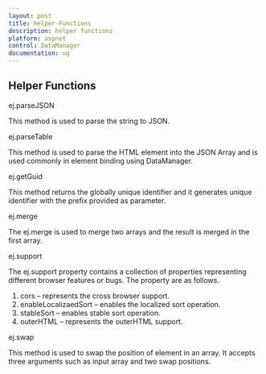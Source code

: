 ```yaml
---
layout: post
title: Helper-Functions
description: helper functions
platform: aspnet
control: DataManager
documentation: ug
---
```


## Helper Functions

ej.parseJSON

This method is used to parse the string to JSON. 

ej.parseTable

This method is used to parse the HTML element into the JSON Array and is used commonly in element binding using DataManager.

ej.getGuid

This method returns the globally unique identifier and it generates unique identifier with the prefix provided as parameter.

ej.merge

The ej.merge is used to merge two arrays and the result is merged in the first array. 

ej.support

The ej.support property contains a collection of properties representing different browser features or bugs. The property are as follows.

1. cors – represents the cross browser support.
2. enableLocalizaedSort – enables the localized sort operation.
3. stableSort – enables stable sort operation.
4. outerHTML – represents the outerHTML support.

ej.swap

This method is used to swap the position of element in an array. It accepts three arguments such as input array and two swap positions.

